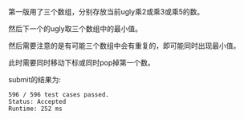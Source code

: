 第一版用了三个数组，分别存放当前ugly乘2或乘3或乘5的数。

然后下一个的ugly取三个数组中的最小值。

然后需要注意的是有可能三个数组中会有重复的，即可能同时出现最小值。

此时需要同时移动下标或同时pop掉第一个数。

submit的结果为:
```
596 / 596 test cases passed.
Status: Accepted
Runtime: 252 ms
```
